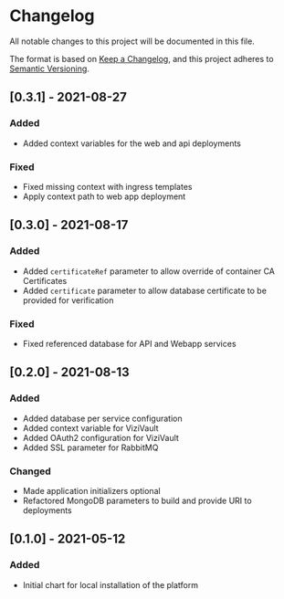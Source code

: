 # Changelog

All notable changes to this project will be documented in this file.

The format is based on [Keep a Changelog](https://keepachangelog.com/en/1.0.0/),
and this project adheres to [Semantic Versioning](https://semver.org/spec/v2.0.0.html).

## [0.3.1] - 2021-08-27

### Added
- Added context variables for the web and api deployments

### Fixed
- Fixed missing context with ingress templates
- Apply context path to web app deployment

## [0.3.0] - 2021-08-17

### Added
- Added `certificateRef` parameter to allow override of container CA Certificates
- Added `certificate` parameter to allow database certificate to be provided for verification

### Fixed
- Fixed referenced database for API and Webapp services

## [0.2.0] - 2021-08-13

### Added
- Added database per service configuration
- Added context variable for ViziVault
- Added OAuth2 configuration for ViziVault
- Added SSL parameter for RabbitMQ

### Changed
- Made application initializers optional
- Refactored MongoDB parameters to build and provide URI to deployments

## [0.1.0] - 2021-05-12

### Added
- Initial chart for local installation of the platform
